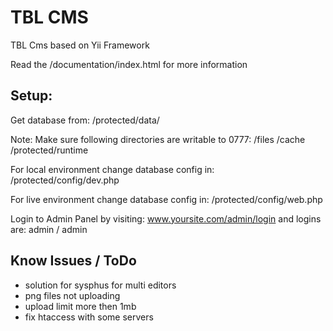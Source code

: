 TBL CMS
=========

TBL Cms based on Yii Framework

Read the /documentation/index.html for more information

Setup:
------
Get database from: /protected/data/

Note: Make sure following directories are writable to 0777:
/files
/cache
/protected/runtime

For local environment change database config in:
/protected/config/dev.php

For live environment change database config in:
/protected/config/web.php

Login to Admin Panel by visiting: www.yoursite.com/admin/login and
logins are: admin / admin

Know Issues / ToDo
------------------
- solution for sysphus for multi editors
- png files not uploading
- upload limit more then 1mb
- fix htaccess with some servers